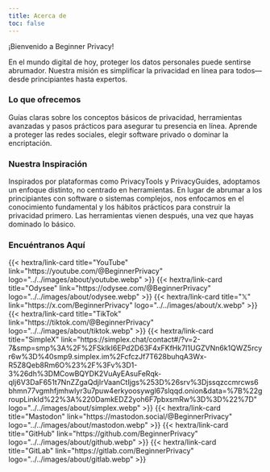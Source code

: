```yaml
---
title: Acerca de
toc: false
---
```

¡Bienvenido a Beginner Privacy! 

En el mundo digital de hoy, proteger los datos personales puede sentirse abrumador.  Nuestra misión es simplificar la privacidad en línea para todos—desde principiantes hasta expertos.

### Lo que ofrecemos
Guías claras sobre los conceptos básicos de privacidad, herramientas avanzadas y pasos prácticos para asegurar tu presencia en línea.  Aprende a proteger las redes sociales, elegir software privado o dominar la encriptación.

### Nuestra Inspiración
Inspirados por plataformas como PrivacyTools y PrivacyGuides, adoptamos un enfoque distinto, no centrado en herramientas.  En lugar de abrumar a los principiantes con software o sistemas complejos, nos enfocamos en el conocimiento fundamental y los hábitos prácticos para construir la privacidad primero.  Las herramientas vienen después, una vez que hayas dominado lo básico.

### Encuéntranos Aquí
<div class="recommendations">
  <div class="grid">
    {{< hextra/link-card title="YouTube" link="https://youtube.com/@BeginnerPrivacy" logo="../../images/about/youtube.webp" >}}
    {{< hextra/link-card title="Odysee" link="https://odysee.com/@BeginnerPrivacy" logo="../../images/about/odysee.webp" >}}
    {{< hextra/link-card title="𝕏" link="https://x.com/BeginnerPrivacy" logo="../../images/about/x.webp" >}}
    {{< hextra/link-card title="TikTok" link="https://tiktok.com/@BeginnerPrivacy" logo="../../images/about/tiktok.webp" >}}
    {{< hextra/link-card title="SimpleX" link="https://simplex.chat/contact#/?v=2-7&smp=smp%3A%2F%2FSkIkI6EPd2D63F4xFKfHk7I1UGZVNn6k1QWZ5rcyr6w%3D%40smp9.simplex.im%2FcfczJf7T628buhqA3Wx-R5Z8Qeb8Rm6O%23%2F%3Fv%3D1-3%26dh%3DMCowBQYDK2VuAyEAsuFeRqk-qIj6V3DaF651t7NnZZgaQdjIrVaanCtIjgs%253D%26srv%3Djssqzccmrcws6bhmn77vgmhfjmhwlyr3u7puw4erkyoosywgl67slqqd.onion&data=%7B%22groupLinkId%22%3A%220DamkEDZ2yoh6F7pbxsmRw%3D%3D%22%7D" logo="../../images/about/simplex.webp" >}}
    {{< hextra/link-card title="Mastodon" link="https://mastodon.social/@BeginnerPrivacy" logo="../../images/about/mastodon.webp" >}}
    {{< hextra/link-card title="GitHub" link="https://github.com/BeginnerPrivacy" logo="../../images/about/github.webp" >}}
    {{< hextra/link-card title="GitLab" link="https://gitlab.com/BeginnerPrivacy" logo="../../images/about/gitlab.webp" >}}
  </div>
</div>